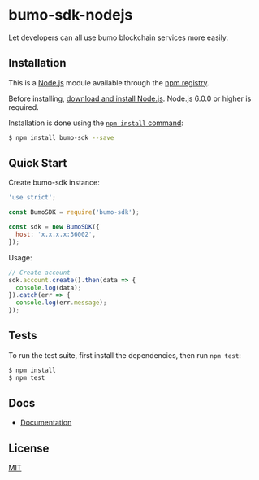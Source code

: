 bumo-sdk-nodejs
=======

Let developers can all use bumo blockchain services more easily.


## Installation

This is a [Node.js](https://nodejs.org/en/) module available through the
[npm registry](https://www.npmjs.com/).

Before installing, [download and install Node.js](https://nodejs.org/en/download/).
Node.js 6.0.0 or higher is required.

Installation is done using the
[`npm install` command](https://docs.npmjs.com/getting-started/installing-npm-packages-locally):

```bash
$ npm install bumo-sdk --save
```


## Quick Start

  Create bumo-sdk instance:

```js
'use strict';

const BumoSDK = require('bumo-sdk');

const sdk = new BumoSDK({
  host: 'x.x.x.x:36002',
});

```

  Usage:

```js
// Create account
sdk.account.create().then(data => {
  console.log(data);
}).catch(err => {
  console.log(err.message);
});

```


## Tests

  To run the test suite, first install the dependencies, then run `npm test`:

```bash
$ npm install
$ npm test
```

## Docs

  * [Documentation](doc/SDK_CN.md)

## License

  [MIT](LICENSE)
